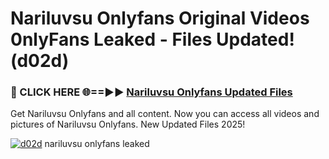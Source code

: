 # Nariluvsu Onlyfans Original Videos 0nlyFans Leaked - Files Updated! (d02d)

<h3>🔴 CLICK HERE 🌐==►► <a href="https://tinyurl.com/2jnfzry5" rel="nofollow">Nariluvsu Onlyfans Updated Files</a></h3>

Get Nariluvsu Onlyfans and all content. Now you can access all videos and pictures of Nariluvsu Onlyfans. New Updated Files 2025!

[![d02d](https://i.imgur.com/GyGTBgg.gif)](https://tinyurl.com/2jnfzry5)
nariluvsu onlyfans leaked